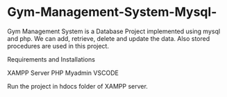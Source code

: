 # Gym-Management-System-Mysql-
Gym Management System is a Database Project implemented using mysql and php.  We can add, retrieve, delete and update the data. Also stored procedures are used in this project.


Requirements and Installations

XAMPP Server 
PHP Myadmin 
VSCODE 

Run the project in hdocs folder of XAMPP  server. 
